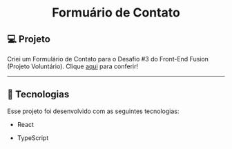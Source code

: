 <h1 align="center">Formuário de Contato</h1>

## 💻 Projeto

Criei um Formulário de Contato para o Desafio #3 do Front-End Fusion (Projeto Voluntário). Clique <a href="https://formulario-contato-eosin.vercel.app/">aqui</a> para conferir!

---

## 🚀 Tecnologias

Esse projeto foi desenvolvido com as seguintes tecnologias:

- React
  
- TypeScript
